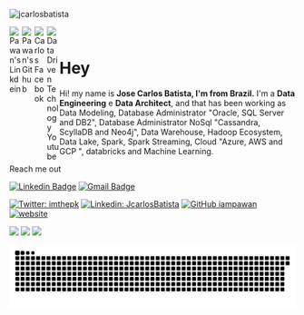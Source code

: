 <p align="left"> <img src="https://komarev.com/ghpvc/?username=jcarlosbatista&label=Views&color=blue&style=plastic" alt="jcarlosbatista" /> </p>

</a>
<a href="https://www.linkedin.com/in/jose-carlos-sousa-ferreira-batista-5228a868/">
  <img align="left" alt="Pawan's Linkdein" width="22px" src="https://cdn.jsdelivr.net/npm/simple-icons@v3/icons/linkedin.svg" />
</a>
<a href="https://github.com/jcarlosbatista">
  <img align="left" alt="Pawan's Github" width="22px" src="https://cdn.jsdelivr.net/npm/simple-icons@v3/icons/github.svg" />
</a>
<a href="https://www.facebook.com/jcarlos.batista/">
  <img align="left" alt="Carlos Facebook" width="22px" src="https://cdn.jsdelivr.net/npm/simple-icons@v3/icons/facebook.svg" />
</a>
<a href="https://www.youtube.com/channel/UCpIW3cUdCdrgfA4dtP4Swnw/">
  <img align="left" alt="Data Driven Technology Youtube" width="22px" src="https://cdn.jsdelivr.net/npm/simple-icons@v3/icons/youtube.svg" />
</a>

<br/>

# Hey 

Hi! my name is **Jose Carlos Batista, I'm from Brazil.**
I'm a **Data Engineering** e **Data Architect**, and that has been working as Data Modeling, Database Administrator "Oracle, SQL Server and DB2", Database Administrator NoSql "Cassandra, ScyllaDB and Neo4j", Data Warehouse, Hadoop Ecosystem, Data Lake, Spark, Spark Streaming, Cloud "Azure, AWS and GCP ", databricks and Machine Learning.

Reach me out

[![Linkedin Badge](https://img.shields.io/badge/-Jose%20Carlos%20Batista-6633cc?style=flat-square&logo=Linkedin&logoColor=white&link=https://www.linkedin.com/in/jose-carlos-batista/)](https://www.linkedin.com/in/jose-carlos-sousa-ferreira-batista-5228a868/) 
[![Gmail Badge](https://img.shields.io/badge/-jcarlos.batista@gmail.com-6633cc?style=flat-square&logo=Gmail&logoColor=white&link=mailto:jcarlos.batista@gmail.com)](mailto:jcarlos.batista@gmail.com)

[![Twitter: imthepk](https://img.shields.io/twitter/follow/imthepk?style=social)](https://twitter.com/imthepk)
[![Linkedin: JcarlosBatista](https://img.shields.io/badge/-imthepk-blue?style=flat-square&logo=Linkedin&logoColor=white&link=https://www.linkedin.com/in/jose-carlos-sousa-ferreira-batista-5228a868//)](https://www.linkedin.com/in/jose-carlos-sousa-ferreira-batista-5228a868//)
[![GitHub iampawan](https://img.shields.io/github/followers/iampawan?label=follow&style=social)](https://github.com/iampawan)
[![website](https://img.shields.io/badge/PortfolioWebsite-pawan.live-2648ff?style=flat-square&logo=google-chrome)](https://pawan.live/)


<div> 
  <a href="https://www.youtube.com/channel/UCpIW3cUdCdrgfA4dtP4Swnw" target="_blank"><img src="https://img.shields.io/badge/YouTube-FF0000?style=for-the-badge&logo=youtube&logoColor=white" target="_blank"></a>
  <a href = "mailto:jcarlos.batista@gmail.com"><img src="https://img.shields.io/badge/-Gmail-%23333?style=for-the-badge&logo=gmail&logoColor=white" target="_blank"></a>
  <a href="https://www.linkedin.com/in/jose-carlos-sousa-ferreira-batista-5228a868/" target="_blank"><img src="https://img.shields.io/badge/-LinkedIn-%230077B5?style=for-the-badge&logo=linkedin&logoColor=white" target="_blank"></a> 
 
  ![Snake animation](https://github.com/jcarlosbatista/jcarlosbatista/blob/output/github-contribution-grid-snake.svg)
 
</div>
